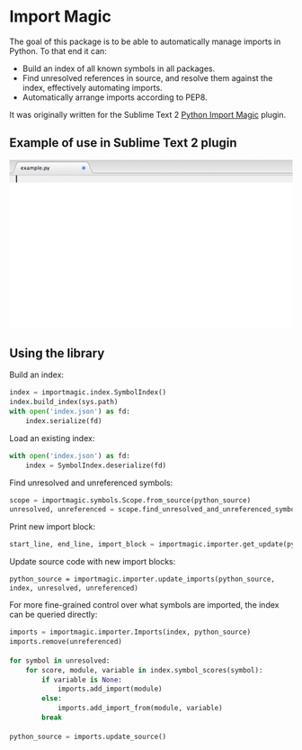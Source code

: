 # Import Magic

The goal of this package is to be able to automatically manage imports in Python. To that end it can:

- Build an index of all known symbols in all packages.
- Find unresolved references in source, and resolve them against the index, effectively automating imports.
- Automatically arrange imports according to PEP8.

It was originally written for the Sublime Text 2 [Python Import Magic](https://github.com/alecthomas/SublimePythonImportMagic) plugin.

## Example of use in Sublime Text 2 plugin

![Example of Import Magic at work](importmagic.gif)


## Using the library

Build an index:

```python
index = importmagic.index.SymbolIndex()
index.build_index(sys.path)
with open('index.json') as fd:
    index.serialize(fd)
```

Load an existing index:

```python
with open('index.json') as fd:
    index = SymbolIndex.deserialize(fd)
```

Find unresolved and unreferenced symbols:

```python
scope = importmagic.symbols.Scope.from_source(python_source)
unresolved, unreferenced = scope.find_unresolved_and_unreferenced_symbols()
```

Print new import block:

```python
start_line, end_line, import_block = importmagic.importer.get_update(python_source, index, unresolved, unreferenced)
```

Update source code with new import blocks:

```
python_source = importmagic.importer.update_imports(python_source, index, unresolved, unreferenced)
```

For more fine-grained control over what symbols are imported, the index can be queried directly:

```python
imports = importmagic.importer.Imports(index, python_source)
imports.remove(unreferenced)

for symbol in unresolved:
    for score, module, variable in index.symbol_scores(symbol):
        if variable is None:
            imports.add_import(module)
        else:
            imports.add_import_from(module, variable)
        break

python_source = imports.update_source()
```
